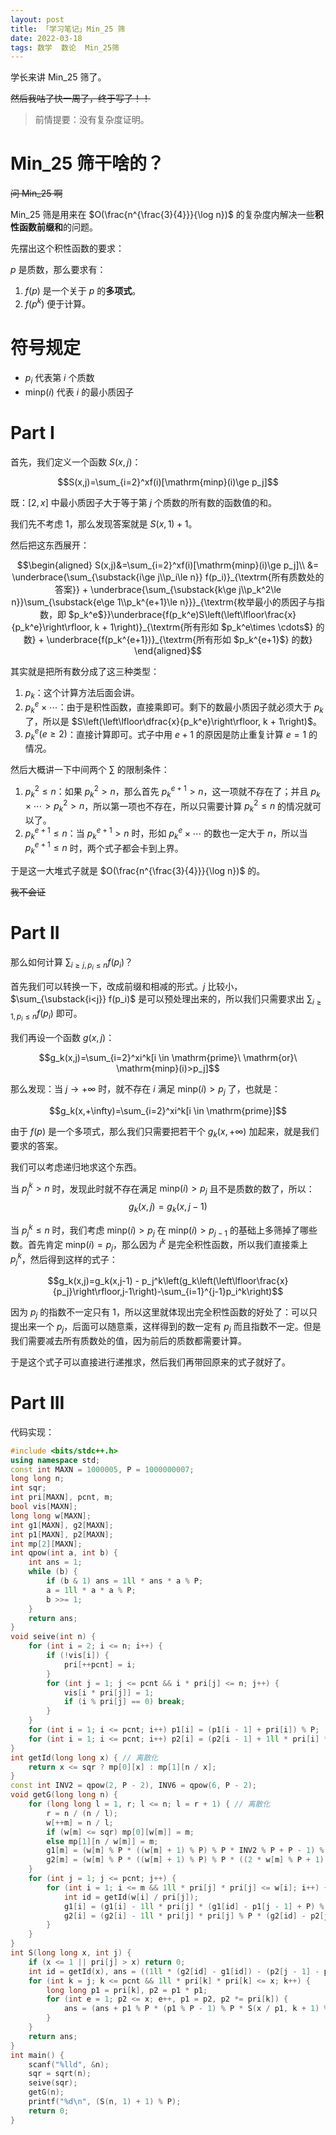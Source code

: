 ```yaml
---
layout: post
title: 「学习笔记」Min_25 筛
date: 2022-03-18
tags: 数学  数论  Min_25筛
---
```


学长来讲 Min_25 筛了。

~~然后我咕了快一周了，终于写了！！~~

> 前情提要：没有复杂度证明。

# Min_25 筛干啥的？

~~问 Min_25 啊~~

Min_25 筛是用来在 $O(\frac{n^{\frac{3}{4}}}{\log n})$ 的复杂度内解决一些**积性函数前缀和**的问题。

先摆出这个积性函数的要求：

$p$ 是质数，那么要求有：

1. $f(p)$ 是一个关于 $p$ 的**多项式**。 
2. $f(p^k)$ 便于计算。

# 符号规定

- $p_i$ 代表第 $i$ 个质数
- $\mathrm{minp}(i)$ 代表 $i$ 的最小质因子

# Part I

首先，我们定义一个函数 $S(x,j)$：

$$S(x,j)=\sum_{i=2}^xf(i)[\mathrm{minp}(i)\ge p_j]$$

既：$[2,x]$ 中最小质因子大于等于第 $j$ 个质数的所有数的函数值的和。

我们先不考虑 $1$，那么发现答案就是 $S(x,1) + 1$。

然后把这东西展开：

$$\begin{aligned}
S(x,j)&=\sum_{i=2}^xf(i)[\mathrm{minp}(i)\ge p_j]\\
&= \underbrace{\sum_{\substack{i\ge j\\p_i\le n}} f(p_i)}_{\textrm{所有质数处的答案}} + \underbrace{\sum_{\substack{k\ge j\\p_k^2\le n}}\sum_{\substack{e\ge 1\\p_k^{e+1}\le n}}}_{\textrm{枚举最小的质因子与指数，即 $p_k^e$}}\underbrace{f(p_k^e)S\left(\left\lfloor\frac{x}{p_k^e}\right\rfloor, k + 1\right)}_{\textrm{所有形如 $p_k^e\times \cdots$} 的数} + \underbrace{f(p_k^{e+1})}_{\textrm{所有形如 $p_k^{e+1}$} 的数}
\end{aligned}$$

其实就是把所有数分成了这三种类型：

1. $p_k$：这个计算方法后面会讲。
2. $p_k^e\times \cdots$：由于是积性函数，直接乘即可。剩下的数最小质因子就必须大于 $p_k$ 了，所以是 $S\left(\left\lfloor\dfrac{x}{p_k^e}\right\rfloor, k + 1\right)$。
3. $p_k^e (e\ge 2)$：直接计算即可。式子中用 $e+1$ 的原因是防止重复计算 $e=1$ 的情况。

然后大概讲一下中间两个 $\sum$ 的限制条件：

1. $p_k^2 \le n$：如果 $p_k^2 > n$，那么首先 $p_k^{e+1} > n$，这一项就不存在了；并且 $p_k \times \cdots > p_k^2 > n$，所以第一项也不存在，所以只需要计算 $p_k^2 \le n$ 的情况就可以了。
2. $p_k^{e+1}\le n$：当 $p_k^{e+1}> n$ 时，形如 $p_k^e \times \cdots$ 的数也一定大于 $n$，所以当 $p_k^{e+1}\le n$ 时，两个式子都会卡到上界。

于是这一大堆式子就是 $O(\frac{n^{\frac{3}{4}}}{\log n})$ 的。

~~我不会证~~

# Part II

那么如何计算 $\sum_{i\ge j,p_i\le n} f(p_i)$？

首先我们可以转换一下，改成前缀和相减的形式。$j$ 比较小，$\sum_{\substack{i<j}} f(p_i)$ 是可以预处理出来的，所以我们只需要求出 $\sum_{i\ge 1,p_i\le n} f(p_i)$ 即可。

我们再设一个函数 $g(x,j)$：

$$g_k(x,j)=\sum_{i=2}^xi^k[i \in \mathrm{prime}\ \mathrm{or}\ \mathrm{minp}(i)>p_j]$$

那么发现：当 $j\rightarrow +\infty$ 时，就不存在 $i$ 满足 $\mathrm{minp}(i)>p_j$ 了，也就是：

$$g_k(x,+\infty)=\sum_{i=2}^xi^k[i \in \mathrm{prime}]$$

由于 $f(p)$ 是一个多项式，那么我们只需要把若干个 $g_k(x,+\infty)$ 加起来，就是我们要求的答案。

我们可以考虑递归地求这个东西。

当 $p_j^k > n$ 时，发现此时就不存在满足 $\mathrm{minp}(i)>p_j$ 且不是质数的数了，所以： $$g_k(x,j)=g_k(x,j-1)$$

当 $p_j^k \le n$ 时，我们考虑 $\mathrm{minp}(i)>p_j$ 在 $\mathrm{minp}(i)>p_{j-1}$ 的基础上多筛掉了哪些数。首先肯定 $\mathrm{minp}(i)=p_j$，那么因为 $i^k$ 是完全积性函数，所以我们直接乘上 $p_j^k$，然后得到这样的式子：

$$g_k(x,j)=g_k(x,j-1) - p_j^k\left(g_k\left(\left\lfloor\frac{x}{p_j}\right\rfloor,j-1\right)-\sum_{i=1}^{j-1}p_i^k\right)$$

因为 $p_j$ 的指数不一定只有 $1$，所以这里就体现出完全积性函数的好处了：可以只提出来一个 $p_j$，后面可以随意乘，这样得到的数一定有 $p_j$ 而且指数不一定。但是我们需要减去所有质数处的值，因为前后的质数都需要计算。

于是这个式子可以直接进行递推求，然后我们再带回原来的式子就好了。

# Part III

代码实现：

```cpp
#include <bits/stdc++.h>
using namespace std;
const int MAXN = 1000005, P = 1000000007;
long long n;
int sqr;
int pri[MAXN], pcnt, m;
bool vis[MAXN];
long long w[MAXN];
int g1[MAXN], g2[MAXN];
int p1[MAXN], p2[MAXN];
int mp[2][MAXN];
int qpow(int a, int b) {
    int ans = 1;
    while (b) {
        if (b & 1) ans = 1ll * ans * a % P;
        a = 1ll * a * a % P;
        b >>= 1;
    }
    return ans;
}
void seive(int n) {
    for (int i = 2; i <= n; i++) {
        if (!vis[i]) {
            pri[++pcnt] = i;
        }
        for (int j = 1; j <= pcnt && i * pri[j] <= n; j++) {
            vis[i * pri[j]] = 1;
            if (i % pri[j] == 0) break;
        }
    }
    for (int i = 1; i <= pcnt; i++) p1[i] = (p1[i - 1] + pri[i]) % P;
    for (int i = 1; i <= pcnt; i++) p2[i] = (p2[i - 1] + 1ll * pri[i] * pri[i] % P) % P;
}
int getId(long long x) { // 离散化
    return x <= sqr ? mp[0][x] : mp[1][n / x];
}
const int INV2 = qpow(2, P - 2), INV6 = qpow(6, P - 2);
void getG(long long n) {
    for (long long l = 1, r; l <= n; l = r + 1) { // 离散化
        r = n / (n / l);
        w[++m] = n / l;
        if (w[m] <= sqr) mp[0][w[m]] = m;
        else mp[1][n / w[m]] = m;
        g1[m] = (w[m] % P * ((w[m] + 1) % P) % P * INV2 % P + P - 1) % P;
        g2[m] = (w[m] % P * ((w[m] + 1) % P) % P * ((2 * w[m] % P + 1) % P) % P * INV6 % P + P - 1) % P;
    }
    for (int j = 1; j <= pcnt; j++) {
        for (int i = 1; i <= m && 1ll * pri[j] * pri[j] <= w[i]; i++) {
            int id = getId(w[i] / pri[j]);
            g1[i] = (g1[i] - 1ll * pri[j] * (g1[id] - p1[j - 1] + P) % P + P) % P;
            g2[i] = (g2[i] - 1ll * pri[j] * pri[j] % P * (g2[id] - p2[j - 1] + P) % P + P) % P;
        }
    }
}
int S(long long x, int j) {
    if (x <= 1 || pri[j] > x) return 0;
    int id = getId(x), ans = ((1ll * (g2[id] - g1[id]) - (p2[j - 1] - p1[j - 1])) % P + P) % P;
    for (int k = j; k <= pcnt && 1ll * pri[k] * pri[k] <= x; k++) {
        long long p1 = pri[k], p2 = p1 * p1;
        for (int e = 1; p2 <= x; e++, p1 = p2, p2 *= pri[k]) {
            ans = (ans + p1 % P * (p1 % P - 1) % P * S(x / p1, k + 1) % P + p2 % P * (p2 % P - 1) % P) % P;
        }
    }
    return ans;
}
int main() {
    scanf("%lld", &n);
    sqr = sqrt(n);
    seive(sqr);
    getG(n);
    printf("%d\n", (S(n, 1) + 1) % P);
    return 0;
}
```